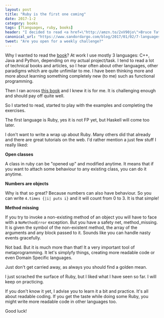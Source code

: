 ```yaml
---
layout: post
title: "Ruby is the first one coming"
date: 2017-1-2
category: books
tags: [7languages, ruby, books]
header: "I decided to read <a href=\"http://amzn.to/2xV90jo\">Bruce Tate's Seven Languages in Seven Weeks</a> and I just finished with the first one: Ruby!"
canonical_url: "https://www.sandordargo.com/blog/2017/01/02/7-languages-7-weeks-ruby"
tweet: "Are you open for a weekly challenge?"
---
```

Why I wanted to read the [book](http://amzn.to/2xV90jo)? At work I use mostly 3 languages: C++, Java and Python, depending on my actual project/task. I tend to read a lot of technical books and articles, so I hear often about other languages, other paradigms which are quite unfimilar to me. I have been thinking more and more about learning something completely new (to me) such as functional programming.

Then I ran across [this book](http://amzn.to/2xV90jo) and I knew it is for me. It is challenging enough and should pay off quite well.

So I started to read, started to play with the examples and completing the exercises. 

The first language is Ruby, yes it is not FP yet, but Haskell will come too later.

I don't want to write a wrap up about Ruby. Many others did that already and there are great tutorials on the web. I'd rather mention a just few stuff I really liked:

**Open classes**

A class in ruby can be "opened up" and modified anytime. It means that if you want to attach some behaviour to any existing class, you can do it anytime.

**Numbers are objects**

Why is that so great? Because numbers can also have behaviour. So you can write `4.times {|i| puts i}` and it will count from 0 to 3. It is that simple!

**Method missing**

If you try to invoke a non-existing method of an object you will have to face with a `NoMethodError` exception. But you have a safety net, method_missing. It is given the symbol of the non-existent method, the array of the arguments and any block passed to it. Sounds like you can handle nasty events gracefully.

Not bad. But it is much more than that! It a very important tool of metaprogramming. It let's simplyfy things, creating more readable code or even Domain Specific languages.

Just don't get carried away, as always you should find a golden mean.

I just scrached the surface of Ruby, but I liked what I have seen so far. I will keep on practicing.

If you don't know it yet, I advise you to learn it a bit and practice. It's all about readable coding. If you get the taste while doing some Ruby, you might write more readable code in other languages too.

Good luck!

